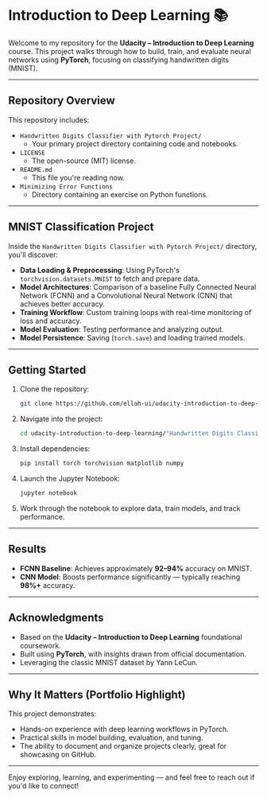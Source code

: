 # Introduction to Deep Learning 📚

Welcome to my repository for the **Udacity – Introduction to Deep Learning** course. This project walks through how to build, train, and evaluate neural networks using **PyTorch**, focusing on classifying handwritten digits (MNIST).

---

##  Repository Overview

This repository includes:

- `Handwritten Digits Classifier with Pytorch Project/`  
  - Your primary project directory containing code and notebooks.
- `LICENSE`  
  - The open-source (MIT) license.
- `README.md`  
  - This file you're reading now.
- `Minimizing Error Functions`
   - Directory containing an exercise on Python functions.

---

##  MNIST Classification Project

Inside the `Handwritten Digits Classifier with Pytorch Project/` directory, you'll discover:
- **Data Loading & Preprocessing**: Using PyTorch's `torchvision.datasets.MNIST` to fetch and prepare data.
- **Model Architectures**: Comparison of a baseline Fully Connected Neural Network (FCNN) and a Convolutional Neural Network (CNN) that achieves better accuracy.
- **Training Workflow**: Custom training loops with real-time monitoring of loss and accuracy.
- **Model Evaluation**: Testing performance and analyzing output.
- **Model Persistence**: Saving (`torch.save`) and loading trained models.

---

##  Getting Started

1. Clone the repository:

   ```bash
   git clone https://github.com/ellah-ui/udacity-introduction-to-deep-learning.git
   ```

2. Navigate into the project:

   ```bash
   cd udacity-introduction-to-deep-learning/"Handwritten Digits Classifier with Pytorch Project"
   ```

3. Install dependencies:

   ```bash
   pip install torch torchvision matplotlib numpy
   ```

4. Launch the Jupyter Notebook:

   ```bash
   jupyter notebook
   ```

5. Work through the notebook to explore data, train models, and track performance.

---

##  Results

- **FCNN Baseline**: Achieves approximately **92–94%** accuracy on MNIST.
- **CNN Model**: Boosts performance significantly — typically reaching **98%+** accuracy.

---

##  Acknowledgments

- Based on the **Udacity – Introduction to Deep Learning** foundational coursework.
- Built using **PyTorch**, with insights drawn from official documentation.
- Leveraging the classic MNIST dataset by Yann LeCun.

---

##  Why It Matters (Portfolio Highlight)

This project demonstrates:

- Hands-on experience with deep learning workflows in PyTorch.
- Practical skills in model building, evaluation, and tuning.
- The ability to document and organize projects clearly, great for showcasing on GitHub.

---

Enjoy exploring, learning, and experimenting — and feel free to reach out if you'd like to connect!
